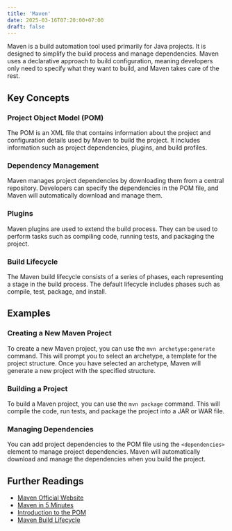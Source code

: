 ```yaml
---
title: 'Maven'
date: 2025-03-16T07:20:00+07:00
draft: false
---
```


Maven is a build automation tool used primarily for Java projects. It is designed to simplify the build process and manage dependencies. Maven uses a declarative approach to build configuration, meaning developers only need to specify what they want to build, and Maven takes care of the rest.

## Key Concepts

### Project Object Model (POM)

The POM is an XML file that contains information about the project and configuration details used by Maven to build the project. It includes information such as project dependencies, plugins, and build profiles.

### Dependency Management

Maven manages project dependencies by downloading them from a central repository. Developers can specify the dependencies in the POM file, and Maven will automatically download and manage them.

### Plugins

Maven plugins are used to extend the build process. They can be used to perform tasks such as compiling code, running tests, and packaging the project.

### Build Lifecycle

The Maven build lifecycle consists of a series of phases, each representing a stage in the build process. The default lifecycle includes phases such as compile, test, package, and install.

## Examples

### Creating a New Maven Project

To create a new Maven project, you can use the `mvn archetype:generate` command. This will prompt you to select an archetype, a template for the project structure. Once you have selected an archetype, Maven will generate a new project with the specified structure.

### Building a Project

To build a Maven project, you can use the `mvn package` command. This will compile the code, run tests, and package the project into a JAR or WAR file.

### Managing Dependencies

You can add project dependencies to the POM file using the `<dependencies>` element to manage project dependencies. Maven will automatically download and manage the dependencies when you build the project.

## Further Readings

- [Maven Official Website](https://maven.apache.org/)
- [Maven in 5 Minutes](https://maven.apache.org/guides/getting-started/maven-in-five-minutes.html)
- [Introduction to the POM](https://maven.apache.org/guides/introduction/introduction-to-the-pom.html)
- [Maven Build Lifecycle](https://maven.apache.org/guides/introduction/introduction-to-the-lifecycle.html)
